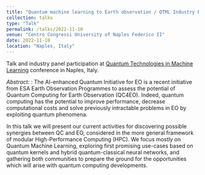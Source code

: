 ```yaml
---
title: "Quantum machine learning to Earth observation / QTML Industry Panel"
collection: talks
type: "Talk"
permalink: /talks/2022-11-10
venue: "Centro Congressi University of Naples Federico II"
date: 2022-11-10
location: "Naples, Italy"
---
```


Talk and industry panel participation at [Quantum Technologies in Machine Learning](https://quasar.unina.it/qtml2022.html) conference in Naples, Italy. 

_Abstract:_ : The AI-enhanced Quantum Initiative for EO is a recent initiative from ESA Earth Observation Programmes to assess the potential of Quantum Computing for Earth Observation (QC4EO). Indeed, quantum computing has the potential to improve performance, decrease computational costs and solve previously intractable problems in EO by exploiting quantum phenomena. 

In this talk we will present our current activities for discovering possible synergies between QC and EO, considered in the more general framework of modular High-Performance Computing (HPC). We focus mostly on Quantum Machine Learning, exploring first promising use-cases based on quantum kernels and hybrid quantum-classical neural networks, and gathering both communities to prepare the ground for the opportunities which will arise with quantum computing developments.
 
